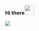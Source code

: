 ### Hi there<img src="https://github.com/KarynaMisnik/KarynaMisnik/assets/96831988/b01ef0a8-b659-4ab8-9c9a-d2b87ef43f22" width="30" height="30"/>





<img src= "https://github.com/KarynaMisnik/KarynaMisnik/assets/96831988/bb53de26-8e56-4a42-a236-8662c58808e0" border-radius="8px" />



